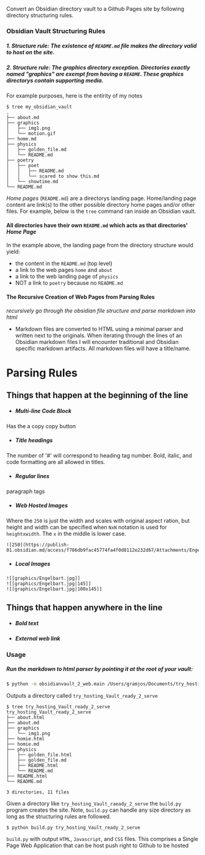 Convert an Obsidian directory vault to a Github Pages site by following directory structuring rules.
### Obsidian Vault Structuring Rules
##### 1. Structure rule: The existence of `README.md` file makes the directory valid to host on the site.
##### 2. Structure rule: __The graphics directory exception__.  Directories exactly named "graphics" are exempt from having a `README`. These graphics directorys contain supporting media. 
For example purposes, here is the entirity of my notes
```shell
$ tree my_obsidian_vault
.
├── about.md
├── graphics
│   ├── img1.png
│   └── motion.gif
├── home.md
├── physics
│   ├── golden_file.md
│   └── README.md
├── poetry
│   ├── poet
│   │   ├── README.md
│   │   └── scared to show this.md
│   └── showtime.md
└── README.md
```
_Home pages_ (`README.md`) are a directorys landing page. Home/landing page content are link(s) to the other possible directory home pages and/or other files. For example, below is the `tree` command ran inside an Obsidian vault.
#### All directories have their own `README.md` which acts as that directories' _Home Page_
In the example above, the landing page from the directory structure would yield:
- the content in the `README.md` (top level)
- a link to the web pages `home` and `about`
- a link to the web landing page of `physics`
- NOT a link to `poetry` because no `README.md`
#### The Recursive Creation of Web Pages from Parsing Rules
_recursively go through the obsidian file structure and parse markdown into html_
- Markdown files are converted to HTML using a minimal parser and written next to the originals.
When iterating through the lines of an Obsidian markdown files I will encounter traditional and Obsidian specific markdown artifacts. All markdown files will have a title/name. 
# Parsing Rules
## Things that happen at the beginning of the line
- ##### Multi-line Code Block
Has the a copy copy button
- ##### Title headings
The number of '#' will correspond to heading tag number. Bold, italic, and code formatting are all allowed in titles. 
- ##### Regular lines
paragraph tags
- ##### Web Hosted Images
Where the `250` is just the width and scales with original aspect ration, but height and width can be specified when `NxN` notation is used for `heightxwidth`. The `x` in the middle is lower case. 
```obsidian-markdown
![250](https://publish-01.obsidian.md/access/f786db9fac45774fa4f0d8112e232d67/Attachments/Engelbart.jpg)
```
- ##### Local Images
```obsidian-markdown
![[graphics/Engelbart.jpg]]
![[graphics/Engelbart.jpg|145]]
![[graphics/Engelbart.jpg|100x145]]
```
## Things that happen anywhere in the line
- ##### Bold text
- ##### External web link
### Usage
##### Run the markdown to html parser by pointing it at the root of your vault:
```bash
$ python -m obsidianvault_2_web.main /Users/gramjos/Documents/try_hosting_Vault
```
Outputs a directory called `try_hosting_Vault_ready_2_serve`
```shell
$ tree try_hosting_Vault_ready_2_serve 
try_hosting_Vault_ready_2_serve
├── about.html
├── about.md
├── graphics
│   └── img1.png
├── homie.html
├── homie.md
├── physics
│   ├── golden_file.html
│   ├── golden_file.md
│   ├── README.html
│   └── README.md
├── README.html
└── README.md

3 directories, 11 files
```
Given a directory like `try_hosting_Vault_raeady_2_serve` the `build.py` program creates the site. Note, `build.py` can handle any size directory as long as the structuring rules are followed. 
```shell
$ python build.py try_hosting_Vault_ready_2_serve 
```
`build.py` with output `HTML`, `Javascript`, and `CSS` files. This comprises a Single Page Web Application that can be host push right to Github to be hosted
